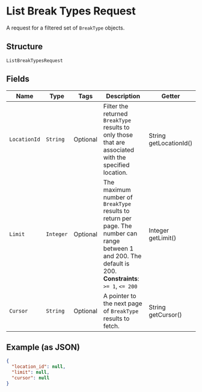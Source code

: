 
# List Break Types Request

A request for a filtered set of `BreakType` objects.

## Structure

`ListBreakTypesRequest`

## Fields

| Name | Type | Tags | Description | Getter |
|  --- | --- | --- | --- | --- |
| `LocationId` | `String` | Optional | Filter the returned `BreakType` results to only those that are associated with the<br>specified location. | String getLocationId() |
| `Limit` | `Integer` | Optional | The maximum number of `BreakType` results to return per page. The number can range between 1<br>and 200. The default is 200.<br>**Constraints**: `>= 1`, `<= 200` | Integer getLimit() |
| `Cursor` | `String` | Optional | A pointer to the next page of `BreakType` results to fetch. | String getCursor() |

## Example (as JSON)

```json
{
  "location_id": null,
  "limit": null,
  "cursor": null
}
```

